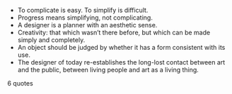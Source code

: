  - To complicate is easy. To simplify is difficult.
 - Progress means simplifying, not complicating.
 - A designer is a planner with an aesthetic sense.
 - Creativity: that which wasn’t there before, but which can be made simply and completely.
 - An object should be judged by whether it has a form consistent with its use.
 - The designer of today re-establishes the long-lost contact between art and the public, between living people and art as a living thing.

6 quotes